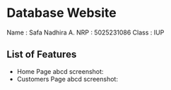 # Database Website

Name : Safa Nadhira A.
NRP : 5025231086
Class : IUP

## List of Features
- Home Page
  abcd
  screenshot: 
- Customers Page
  abcd
  screenshot: 

